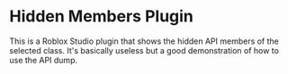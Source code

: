 # Hidden Members Plugin

This is a Roblox Studio plugin that shows the hidden API members of the selected class. It's basically useless but a good demonstration of how to use the API dump.